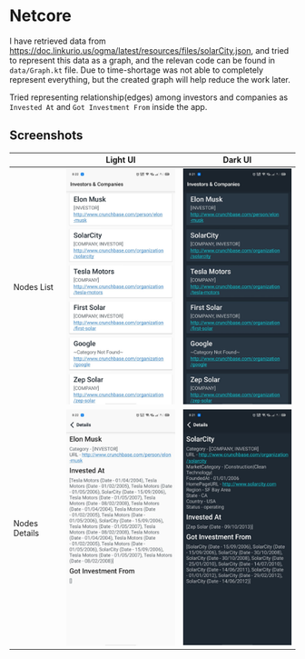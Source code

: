 # Netcore
I have retrieved data from https://doc.linkurio.us/ogma/latest/resources/files/solarCity.json, and tried to represent this data as a graph, and the relevan code can be found in `data/Graph.kt` file. Due to time-shortage was not able to completely represent everything, but the created graph will help reduce the work later.

Tried representing relationship(edges) among investors and companies as `Invested At` and `Got Investment From` inside the app.

## Screenshots
|     |Light UI|Dark UI|
|-----|--------|-------|
|Nodes List|<img src="screenshots/nodes-list-light.jpeg" width="250px"/>|<img src="screenshots/nodes-list-dark.jpeg" width="250px"/>|
|Nodes Details|<img src="screenshots/node-details-light.jpeg" width="250px"/>|<img src="screenshots/node-details-dark.jpeg" width="250px"/>|
